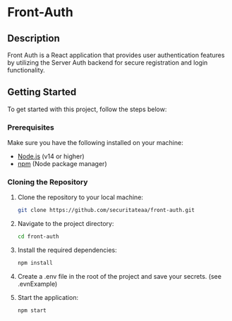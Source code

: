# Front-Auth

## Description

Front Auth is a React application that provides user authentication features by utilizing the Server Auth backend for secure registration and login functionality.

## Getting Started

To get started with this project, follow the steps below:

### Prerequisites

Make sure you have the following installed on your machine:

- [Node.js](https://nodejs.org/) (v14 or higher)
- [npm](https://www.npmjs.com/) (Node package manager)

### Cloning the Repository

1. Clone the repository to your local machine:

   ```bash
   git clone https://github.com/securitateaa/front-auth.git


2. Navigate to the project directory:

   ```bash
   cd front-auth

3. Install the required dependencies:

   ```bash
   npm install

4. Create a .env file in the root of the project and save your secrets. (see .evnExample)

5. Start the application:

   ```bash
   npm start
   
